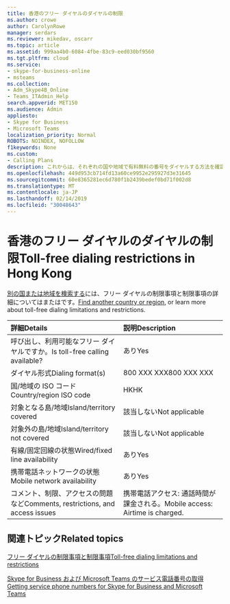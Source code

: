 ```yaml
---
title: 香港のフリー ダイヤルのダイヤルの制限
ms.author: crowe
author: CarolynRowe
manager: serdars
ms.reviewer: mikedav, oscarr
ms.topic: article
ms.assetid: 999aa4b0-6084-4fbe-83c9-eed030bf9560
ms.tgt.pltfrm: cloud
ms.service:
- skype-for-business-online
- msteams
ms.collection:
- Adm_Skype4B_Online
- Teams_ITAdmin_Help
search.appverid: MET150
ms.audience: Admin
appliesto:
- Skype for Business
- Microsoft Teams
localization_priority: Normal
ROBOTS: NOINDEX, NOFOLLOW
f1keywords: None
ms.custom:
- Calling Plans
description: これからは、それぞれの国や地域で有料無料の番号をダイヤルする方法を確認できます。 国/地域を選択し、かかる具体的な詳細について、制限、およびフリー ダイヤル サービスの可用性に制限がある国に固有のページに無料のサービスがあります。 ダイヤル形式または書式が表示されますフリー ダイヤル番号をダイヤルする国または地域内で必要なアクセス コード。
ms.openlocfilehash: 449d953cb714fd13a60ce9952e295927d3e31645
ms.sourcegitcommit: 60e8365281ec6d780f1b2439bedef0bd71f002d8
ms.translationtype: MT
ms.contentlocale: ja-JP
ms.lasthandoff: 02/14/2019
ms.locfileid: "30048643"
---
```

# <a name="toll-free-dialing-restrictions-in-hong-kong"></a><span data-ttu-id="798d4-105">香港のフリー ダイヤルのダイヤルの制限</span><span class="sxs-lookup"><span data-stu-id="798d4-105">Toll-free dialing restrictions in Hong Kong</span></span>

<span data-ttu-id="798d4-106">[別の国または地域を検索する](../toll-free-dialing-limitations-and-restrictions.md)には、フリー ダイヤルの制限事項と制限事項の詳細についてはまたはです。</span><span class="sxs-lookup"><span data-stu-id="798d4-106">[Find another country or region](../toll-free-dialing-limitations-and-restrictions.md), or learn more about toll-free dialing limitations and restrictions.</span></span>


|<span data-ttu-id="798d4-107">**詳細**</span><span class="sxs-lookup"><span data-stu-id="798d4-107">**Details**</span></span>|<span data-ttu-id="798d4-108">**説明**</span><span class="sxs-lookup"><span data-stu-id="798d4-108">**Description**</span></span>|
|:-----|:-----|
|<span data-ttu-id="798d4-109">呼び出し、利用可能なフリー ダイヤルですか。</span><span class="sxs-lookup"><span data-stu-id="798d4-109">Is toll-free calling available?</span></span>  <br/> |<span data-ttu-id="798d4-110">あり</span><span class="sxs-lookup"><span data-stu-id="798d4-110">Yes</span></span>  <br/> |
|<span data-ttu-id="798d4-111">ダイヤル形式</span><span class="sxs-lookup"><span data-stu-id="798d4-111">Dialing format(s)</span></span>  <br/> | <span data-ttu-id="798d4-112">800 XXX XXX</span><span class="sxs-lookup"><span data-stu-id="798d4-112">800 XXX XXX</span></span> <br/> |
|<span data-ttu-id="798d4-113">国/地域の ISO コード</span><span class="sxs-lookup"><span data-stu-id="798d4-113">Country/region ISO code</span></span>  <br/> |<span data-ttu-id="798d4-114">HK</span><span class="sxs-lookup"><span data-stu-id="798d4-114">HK</span></span>  <br/> |
|<span data-ttu-id="798d4-115">対象となる島/地域</span><span class="sxs-lookup"><span data-stu-id="798d4-115">Island/territory covered</span></span>  <br/> |<span data-ttu-id="798d4-116">該当しない</span><span class="sxs-lookup"><span data-stu-id="798d4-116">Not applicable</span></span>  <br/> |
|<span data-ttu-id="798d4-117">対象外の島/地域</span><span class="sxs-lookup"><span data-stu-id="798d4-117">Island/territory not covered</span></span>  <br/> |<span data-ttu-id="798d4-118">該当しない</span><span class="sxs-lookup"><span data-stu-id="798d4-118">Not applicable</span></span>  <br/> |
|<span data-ttu-id="798d4-119">有線/固定回線の状態</span><span class="sxs-lookup"><span data-stu-id="798d4-119">Wired/fixed line availability</span></span>  <br/> |<span data-ttu-id="798d4-120">あり</span><span class="sxs-lookup"><span data-stu-id="798d4-120">Yes</span></span>  <br/> |
|<span data-ttu-id="798d4-121">携帯電話ネットワークの状態</span><span class="sxs-lookup"><span data-stu-id="798d4-121">Mobile network availability</span></span>  <br/> |<span data-ttu-id="798d4-122">あり</span><span class="sxs-lookup"><span data-stu-id="798d4-122">Yes</span></span>  <br/> |
|<span data-ttu-id="798d4-123">コメント、制限、アクセスの問題など</span><span class="sxs-lookup"><span data-stu-id="798d4-123">Comments, restrictions, and access issues</span></span>  <br/> |<span data-ttu-id="798d4-124">携帯電話アクセス: 通話時間が課金される。</span><span class="sxs-lookup"><span data-stu-id="798d4-124">Mobile access: Airtime is charged.</span></span>  <br/> |
   
## <a name="related-topics"></a><span data-ttu-id="798d4-125">関連トピック</span><span class="sxs-lookup"><span data-stu-id="798d4-125">Related topics</span></span>

[<span data-ttu-id="798d4-126">フリー ダイヤルの制限事項と制限事項</span><span class="sxs-lookup"><span data-stu-id="798d4-126">Toll-free dialing limitations and restrictions</span></span>](../toll-free-dialing-limitations-and-restrictions.md)

[<span data-ttu-id="798d4-127">Skype for Business および Microsoft Teams のサービス電話番号の取得</span><span class="sxs-lookup"><span data-stu-id="798d4-127">Getting service phone numbers for Skype for Business and Microsoft Teams</span></span>](/skypeforbusiness/what-is-phone-system-in-office-365/getting-service-phone-numbers)

  
 